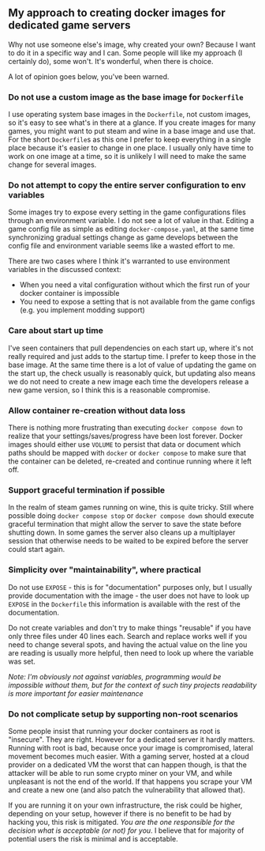 ## My approach to creating docker images for dedicated game servers

Why not use someone else's image, why created your own? Because I want to do it in a specific way and I can. Some people will like my approach (I certainly do), some won't. It's wonderful, when there is choice. 

A lot of opinion goes below, you've been warned.

### Do not use a custom image as the base image for `Dockerfile`

I use operating system base images in the `Dockerfile`, not custom images, so it's easy to see what's in there at a glance. If you create images for many games, you might want to put steam and wine in a base image and use that. For the short `Dockerfile`s as this one I prefer to keep everything in a single place because it's easier to change in one place. I usually only have time to work on one image at a time, so it is unlikely I will need to make the same change for several images.

### Do not attempt to copy the entire server configuration to env variables

Some images try to expose every setting in the game configurations files through an environment variable. I do not see a lot of value in that. Editing a game config file as simple as editing `docker-compose.yaml`, at the same time synchronizing gradual settings change as game develops between the config file and environment variable seems like a wasted effort to me.

There are two cases where I think it's warranted to use environment variables in the discussed context:

- When you need a vital configuration without which the first run of your docker container is impossible
- You need to expose a setting that is not available from the game configs (e.g. you implement modding support)

### Care about start up time

I've seen containers that pull dependencies on each start up, where it's not really required and just adds to the startup time. I prefer to keep those in the base image. At the same time there is a lot of value of updating the game on the start up, the check usually is reasonably quick, but updating also means we do not need to create a new image each time the developers release a new game version, so I think this is a reasonable compromise.

### Allow container re-creation without data loss

There is nothing more frustrating than executing `docker compose down` to realize that your settings/saves/progress have been lost forever. Docker images should either use `VOLUME` to persist that data or document which paths should be mapped with `docker` or `docker compose` to make sure that the container can be deleted, re-created and continue running where it left off.

### Support graceful termination if possible

In the realm of steam games running on wine, this is quite tricky. Still where possible doing `docker compose stop` or `docker compose down` should execute graceful termination that might allow the server to save the state before shutting down. In some games the server also cleans up a multiplayer session that otherwise needs to be waited to be expired before the server could start again.

### Simplicity over "maintainability", where practical

Do not use `EXPOSE` - this is for "documentation" purposes only, but I usually provide documentation with the image - the user does not have to look up `EXPOSE` in the `Dockerfile` this information is available with the rest of the documentation. 

Do not create variables and don't try to make things "reusable" if you have only three files under 40 lines each. Search and replace works well if you need to change several spots, and having the actual value on the line you are reading is usually more helpful, then need to look up where the variable was set.

_Note: I'm obviously not against variables, programming would be impossible without them, but for the context of such tiny projects readability is more important for easier maintenance_

### Do not complicate setup by supporting non-root scenarios

Some people insist that running your docker containers as root is "insecure". They are right. However for a dedicated server it hardly matters. Running with root is bad, because once your image is compromised, lateral movement becomes much easier. With a gaming server, hosted at a cloud provider on a dedicated VM the worst that can happen though, is that the attacker will be able to run some crypto miner on your VM, and while unpleasant is not the end of the world. If that happens you scrape your VM and create a new one (and also patch the vulnerability that allowed that).

If you are running it on your own infrastructure, the risk could be higher, depending on your setup, however if there is no benefit to be had by hacking you, this risk is mitigated. *You are the one responsible for the decision what is acceptable (or not) for you*. I believe that for majority of potential users the risk is minimal and is acceptable.
